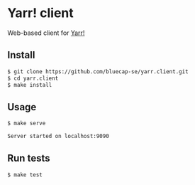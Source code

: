 # Yarr! client

Web-based client for [Yarr!](https://github.com/bluecap-se/yarr)


## Install

```Bash
$ git clone https://github.com/bluecap-se/yarr.client.git
$ cd yarr.client
$ make install
```


## Usage

```Bash
$ make serve

Server started on localhost:9090
```


## Run tests

```Bash
$ make test
```
